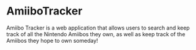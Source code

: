 # AmiiboTracker
Amiibo Tracker is a web application that allows users to search and keep track of all the Nintendo Amiibos they own, as well as keep track of the Amiibos they hope to own someday! 
